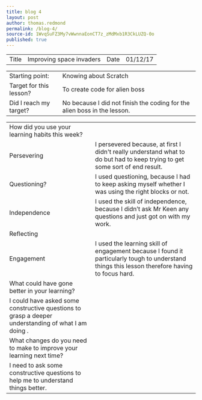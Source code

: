 ```yaml
---
title: blog 4
layout: post
author: thomas.redmond
permalink: /blog-4/
source-id: 1WvqSuFZ3My7vWwnnaEonCT7z_zMdMxb1R3CkLUZQ-0o
published: true
---
```

<table>
  <tr>
    <td>Title</td>
    <td>Improving space invaders</td>
    <td>Date</td>
    <td>01/12/17</td>
  </tr>
</table>


<table>
  <tr>
    <td>Starting point:</td>
    <td>Knowing about Scratch</td>
  </tr>
  <tr>
    <td>Target for this lesson?</td>
    <td>To create code for alien boss</td>
  </tr>
  <tr>
    <td>Did I reach my target? </td>
    <td>No because I did not finish the coding for the alien boss in the lesson.</td>
  </tr>
</table>


<table>
  <tr>
    <td>How did you use your learning habits this week?</td>
    <td></td>
  </tr>
  <tr>
    <td>Persevering</td>
    <td>I persevered because, at first I didn't really understand what to do but had to keep trying to get some sort of end result.</td>
  </tr>
  <tr>
    <td>Questioning?</td>
    <td>I used questioning, because I had to keep asking myself whether I was using the right blocks or not. </td>
  </tr>
  <tr>
    <td>Independence</td>
    <td>I used the skill of independence, because I didn’t ask Mr Keen any questions and just got on with my work. </td>
  </tr>
  <tr>
    <td>Reflecting</td>
    <td></td>
  </tr>
  <tr>
    <td>Engagement</td>
    <td>I used the learning skill of engagement because I  found it particularly tough to understand things this lesson therefore having to focus hard.</td>
  </tr>
  <tr>
    <td>What could have gone better in your learning?</td>
    <td></td>
  </tr>
  <tr>
    <td>I could have asked some constructive questions to grasp a deeper understanding of what I am doing .</td>
    <td></td>
  </tr>
  <tr>
    <td>What changes do you need to make to improve your learning next time?</td>
    <td></td>
  </tr>
  <tr>
    <td>I need to ask some constructive questions to help me to understand things better.</td>
    <td></td>
  </tr>
</table>


